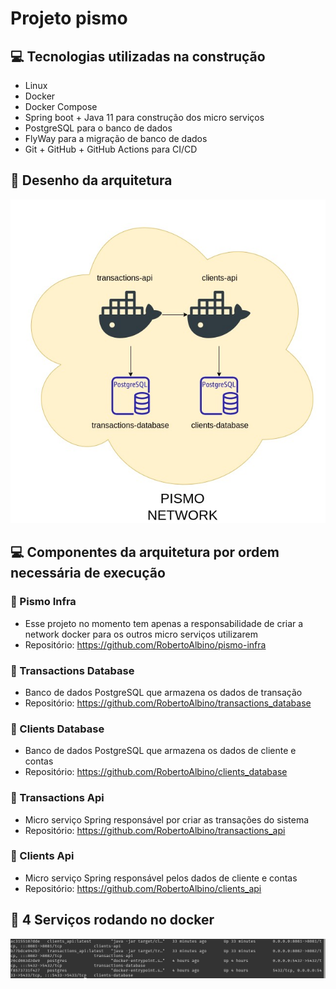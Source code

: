 # Projeto pismo

## 💻 Tecnologias utilizadas na construção

* Linux
* Docker
* Docker Compose
* Spring boot + Java 11 para construção dos micro serviços
* PostgreSQL para o banco de dados
* FlyWay para a migração de banco de dados
* Git + GitHub + GitHub Actions para CI/CD

## 📝 Desenho da arquitetura

![arquitetura](desenho.jpg)

## 💻 Componentes da arquitetura por ordem necessária de execução

### 🎲 Pismo Infra

* Esse projeto no momento tem apenas a responsabilidade de criar a network docker para os outros micro serviços utilizarem
* Repositório: https://github.com/RobertoAlbino/pismo-infra

### 🎲 Transactions Database

* Banco de dados PostgreSQL que armazena os dados de transação
* Repositório: https://github.com/RobertoAlbino/transactions_database

### 🎲 Clients Database

* Banco de dados PostgreSQL que armazena os dados de cliente e contas
* Repositório: https://github.com/RobertoAlbino/clients_database

### 🎲 Transactions Api

* Micro serviço Spring responsável por criar as transações do sistema
* Repositório: https://github.com/RobertoAlbino/transactions_api

### 🎲 Clients Api

* Micro serviço Spring responsável pelos dados de cliente e contas
* Repositório: https://github.com/RobertoAlbino/clients_api

## 📝 4 Serviços rodando no docker

![docker](docker.png)



